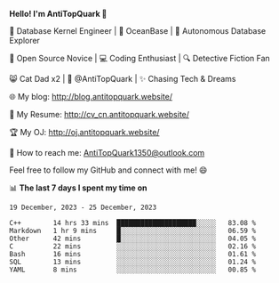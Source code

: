 
**Hello! I'm AntiTopQuark 👋**

🔧 Database Kernel Engineer | 🌊 OceanBase | 🤖 Autonomous Database Explorer

🌱 Open Source Novice | 💻 Coding Enthusiast | 🔍 Detective Fiction Fan

😸 Cat Dad x2 | 🎉 @AntiTopQuark | ✨ Chasing Tech & Dreams

🌐 My blog: http://blog.antitopquark.website/

📄 My Resume: http://cv_cn.antitopquark.website/

🏆 My OJ: http://oj.antitopquark.website/

📧 How to reach me: AntiTopQuark1350@outlook.com

Feel free to follow my GitHub and connect with me! 😄

📊 **The last 7 days I spent my time on** 

<!--START_SECTION:waka-->
```text
19 December, 2023 - 25 December, 2023

C++        14 hrs 33 mins  ████████████████████░░░░░   83.08 % 
Markdown   1 hr 9 mins     █░░░░░░░░░░░░░░░░░░░░░░░░   06.59 % 
Other      42 mins         █░░░░░░░░░░░░░░░░░░░░░░░░   04.05 % 
C          22 mins         ░░░░░░░░░░░░░░░░░░░░░░░░░   02.16 % 
Bash       16 mins         ░░░░░░░░░░░░░░░░░░░░░░░░░   01.61 % 
SQL        13 mins         ░░░░░░░░░░░░░░░░░░░░░░░░░   01.24 % 
YAML       8 mins          ░░░░░░░░░░░░░░░░░░░░░░░░░   00.85 %
```
<!--END_SECTION:waka-->


